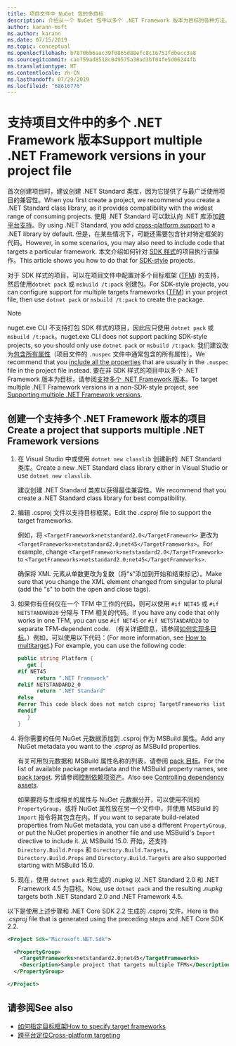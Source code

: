 ```yaml
---
title: 项目文件中 NuGet 包的多目标
description: 介绍从一个 NuGet 包中以多个 .NET Framework 版本为目标的各种方法。
author: karann-msft
ms.author: karann
ms.date: 07/15/2019
ms.topic: conceptual
ms.openlocfilehash: b7870bb6aac39f0865d88efc8c16751fdbecc3a8
ms.sourcegitcommit: cae759ad8518c049575a30ad3bf04fe5d06244fb
ms.translationtype: HT
ms.contentlocale: zh-CN
ms.lasthandoff: 07/29/2019
ms.locfileid: "68616776"
---
```

# <a name="support-multiple-net-framework-versions-in-your-project-file"></a><span data-ttu-id="e4f9c-103">支持项目文件中的多个 .NET Framework 版本</span><span class="sxs-lookup"><span data-stu-id="e4f9c-103">Support multiple .NET Framework versions in your project file</span></span>

<span data-ttu-id="e4f9c-104">首次创建项目时，建议创建 .NET Standard 类库，因为它提供了与最广泛使用项目的兼容性。</span><span class="sxs-lookup"><span data-stu-id="e4f9c-104">When you first create a project, we recommend you create a .NET Standard class library, as it provides compatibility with the widest range of consuming projects.</span></span> <span data-ttu-id="e4f9c-105">使用 .NET Standard 可以默认向 .NET 库添加[跨平台支持](/dotnet/standard/library-guidance/cross-platform-targeting)。</span><span class="sxs-lookup"><span data-stu-id="e4f9c-105">By using .NET Standard, you add [cross-platform support](/dotnet/standard/library-guidance/cross-platform-targeting) to a .NET library by default.</span></span> <span data-ttu-id="e4f9c-106">但是，在某些情况下，可能还需要包含针对特定框架的代码。</span><span class="sxs-lookup"><span data-stu-id="e4f9c-106">However, in some scenarios, you may also need to include code that targets a particular framework.</span></span> <span data-ttu-id="e4f9c-107">本文介绍如何针对 [SDK 样式](../resources/check-project-format.md)的项目执行该操作。</span><span class="sxs-lookup"><span data-stu-id="e4f9c-107">This article shows you how to do that for [SDK-style](../resources/check-project-format.md) projects.</span></span>

<span data-ttu-id="e4f9c-108">对于 SDK 样式的项目，可以在项目文件中配置对多个目标框架 ([TFM](/dotnet/standard/frameworks)) 的支持，然后使用`dotnet pack` 或 `msbuild /t:pack` 创建包。</span><span class="sxs-lookup"><span data-stu-id="e4f9c-108">For SDK-style projects, you can configure support for multiple targets frameworks ([TFM](/dotnet/standard/frameworks)) in your project file, then use `dotnet pack` or `msbuild /t:pack` to create the package.</span></span>

> [!NOTE]
> <span data-ttu-id="e4f9c-109">nuget.exe CLI 不支持打包 SDK 样式的项目，因此应只使用 `dotnet pack` 或 `msbuild /t:pack`。</span><span class="sxs-lookup"><span data-stu-id="e4f9c-109">nuget.exe CLI does not support packing SDK-style projects, so you should only use `dotnet pack` or `msbuild /t:pack`.</span></span> <span data-ttu-id="e4f9c-110">我们建议改为[包含所有属性](../reference/msbuild-targets.md#pack-target)（项目文件的 `.nuspec` 文件中通常包含的所有属性）。</span><span class="sxs-lookup"><span data-stu-id="e4f9c-110">We recommend that you [include all the properties](../reference/msbuild-targets.md#pack-target) that are usually in the `.nuspec` file in the project file instead.</span></span> <span data-ttu-id="e4f9c-111">要在非 SDK 样式的项目中以多个 .NET Framework 版本为目标，请参阅[支持多个 .NET Framework 版本](supporting-multiple-target-frameworks.md)。</span><span class="sxs-lookup"><span data-stu-id="e4f9c-111">To target multiple .NET Framework versions in a non-SDK-style project, see [Supporting multiple .NET Framework versions](supporting-multiple-target-frameworks.md).</span></span>

## <a name="create-a-project-that-supports-multiple-net-framework-versions"></a><span data-ttu-id="e4f9c-112">创建一个支持多个 .NET Framework 版本的项目</span><span class="sxs-lookup"><span data-stu-id="e4f9c-112">Create a project that supports multiple .NET Framework versions</span></span>

1. <span data-ttu-id="e4f9c-113">在 Visual Studio 中或使用 `dotnet new classlib` 创建新的 .NET Standard 类库。</span><span class="sxs-lookup"><span data-stu-id="e4f9c-113">Create a new .NET Standard class library either in Visual Studio or use `dotnet new classlib`.</span></span>

   <span data-ttu-id="e4f9c-114">建议创建 .NET Standard 类库以获得最佳兼容性。</span><span class="sxs-lookup"><span data-stu-id="e4f9c-114">We recommend that you create a .NET Standard class library for best compatibility.</span></span>

2. <span data-ttu-id="e4f9c-115">编辑 .csproj  文件以支持目标框架。</span><span class="sxs-lookup"><span data-stu-id="e4f9c-115">Edit the *.csproj* file to support the target frameworks.</span></span>

   <span data-ttu-id="e4f9c-116">例如，将 `<TargetFramework>netstandard2.0</TargetFramework>` 更改为 `<TargetFrameworks>netstandard2.0;net45</TargetFrameworks>`。</span><span class="sxs-lookup"><span data-stu-id="e4f9c-116">For example, change `<TargetFramework>netstandard2.0</TargetFramework>` to `<TargetFrameworks>netstandard2.0;net45</TargetFrameworks>`.</span></span>

   <span data-ttu-id="e4f9c-117">确保将 XML 元素从单数更改为复数（将“s”添加到开始和结束标记）。</span><span class="sxs-lookup"><span data-stu-id="e4f9c-117">Make sure that you change the XML element changed from singular to plural (add the "s" to both the open and close tags).</span></span>

3. <span data-ttu-id="e4f9c-118">如果你有任何仅在一个 TFM 中工作的代码，则可以使用 `#if NET45` 或 `#if NETSTANDARD20` 分隔与 TFM 相关的代码。</span><span class="sxs-lookup"><span data-stu-id="e4f9c-118">If you have any code that only works in one TFM, you can use `#if NET45` or `#if NETSTANDARD20` to separate TFM-dependent code.</span></span> <span data-ttu-id="e4f9c-119">（有关详细信息，请参阅[如何实现多目标](/dotnet/core/tutorials/libraries#how-to-multitarget)。）例如，可以使用以下代码：</span><span class="sxs-lookup"><span data-stu-id="e4f9c-119">(For more information, see [How to multitarget](/dotnet/core/tutorials/libraries#how-to-multitarget).) For example, you can use the following code:</span></span>

   ```csharp
   public string Platform {
      get {
   #if NET45
         return ".NET Framework"
   #elif NETSTANDARD2_0
         return ".NET Standard"
   #else
   #error This code block does not match csproj TargetFrameworks list
   #endif
      }
   }
   ```

4. <span data-ttu-id="e4f9c-120">将你需要的任何 NuGet 元数据添加到 .csproj  作为 MSBuild 属性。</span><span class="sxs-lookup"><span data-stu-id="e4f9c-120">Add any NuGet metadata you want to the *.csproj* as MSBuild properties.</span></span>

   <span data-ttu-id="e4f9c-121">有关可用包元数据和 MSBuild 属性名称的列表，请参阅 [pack 目标](../reference/msbuild-targets.md#pack-target)。</span><span class="sxs-lookup"><span data-stu-id="e4f9c-121">For the list of available package metadata and the MSBuild property names, see [pack target](../reference/msbuild-targets.md#pack-target).</span></span> <span data-ttu-id="e4f9c-122">另请参阅[控制依赖项资产](../consume-packages/package-references-in-project-files.md#controlling-dependency-assets)。</span><span class="sxs-lookup"><span data-stu-id="e4f9c-122">Also see [Controlling dependency assets](../consume-packages/package-references-in-project-files.md#controlling-dependency-assets).</span></span>

   <span data-ttu-id="e4f9c-123">如果要将与生成相关的属性与 NuGet 元数据分开，可以使用不同的 `PropertyGroup`，或将 NuGet 属性放在另一个文件中，并使用 MSBuild 的 `Import` 指令将其包含在内。</span><span class="sxs-lookup"><span data-stu-id="e4f9c-123">If you want to separate build-related properties from NuGet metadata, you can use a different `PropertyGroup`, or put the NuGet properties in another file and use MSBuild's `Import` directive to include it.</span></span> <span data-ttu-id="e4f9c-124">从 MSBuild 15.0. 开始，还支持 `Directory.Build.Props` 和 `Directory.Build.Targets`。</span><span class="sxs-lookup"><span data-stu-id="e4f9c-124">`Directory.Build.Props` and `Directory.Build.Targets` are also supported starting with MSBuild 15.0.</span></span>

5. <span data-ttu-id="e4f9c-125">现在，使用 `dotnet pack` 和生成的 .nupkg  以 .NET Standard 2.0 和 .NET Framework 4.5 为目标。</span><span class="sxs-lookup"><span data-stu-id="e4f9c-125">Now, use `dotnet pack` and the resulting *.nupkg* targets both .NET Standard 2.0 and .NET Framework 4.5.</span></span>

<span data-ttu-id="e4f9c-126">以下是使用上述步骤和 .NET Core SDK 2.2 生成的 .csproj  文件。</span><span class="sxs-lookup"><span data-stu-id="e4f9c-126">Here is the *.csproj* file that is generated using the preceding steps and .NET Core SDK 2.2.</span></span>

```xml
<Project Sdk="Microsoft.NET.Sdk">

  <PropertyGroup>
    <TargetFrameworks>netstandard2.0;net45</TargetFrameworks>
    <Description>Sample project that targets multiple TFMs</Description>
  </PropertyGroup>

</Project>
```

## <a name="see-also"></a><span data-ttu-id="e4f9c-127">请参阅</span><span class="sxs-lookup"><span data-stu-id="e4f9c-127">See also</span></span>

* [<span data-ttu-id="e4f9c-128">如何指定目标框架</span><span class="sxs-lookup"><span data-stu-id="e4f9c-128">How to specify target frameworks</span></span>](/dotnet/standard/frameworks#how-to-specify-target-frameworks)
* [<span data-ttu-id="e4f9c-129">跨平台定位</span><span class="sxs-lookup"><span data-stu-id="e4f9c-129">Cross-platform targeting</span></span>](/dotnet/standard/library-guidance/cross-platform-targeting)
